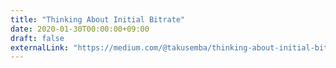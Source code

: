 ```yaml
---
title: "Thinking About Initial Bitrate"
date: 2020-01-30T00:00:00+09:00
draft: false
externalLink: "https://medium.com/@takusemba/thinking-about-initial-bitrate-ec632f617a23"
---
```

